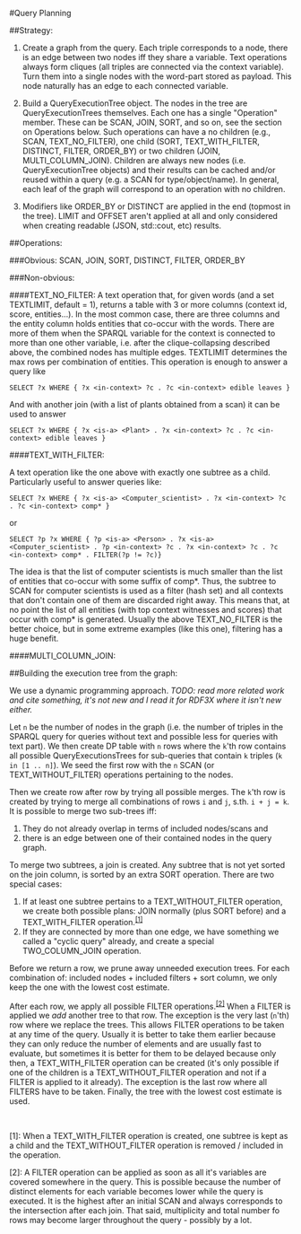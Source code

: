 #Query Planning


##Strategy:

1. Create a graph from the query.
Each triple corresponds to a node, there is an edge between two nodes iff they share a variable.
Text operations always form cliques (all triples are connected via the context variable).
Turn them into a single nodes with the word-part stored as payload.
This node naturally has an edge to each connected variable.

2. Build a QueryExecutionTree object.
The nodes in the tree are QueryExecutionTrees themselves. Each one has a single "Operation" member.
These can be SCAN, JOIN, SORT, and so on, see the section on Operations below.
Such operations can have a no children (e.g., SCAN, TEXT_NO_FILTER), one child (SORT, TEXT_WITH_FILTER, DISTINCT, FILTER, ORDER_BY) or two children (JOIN, MULTI_COLUMN_JOIN). 
Children are always new nodes (i.e. QueryExecutionTree objects) and their results can be cached and/or reused within a query (e.g. a SCAN for type/object/name).
In general, each leaf of the graph will correspond to an operation with no children.

3. Modifiers like ORDER_BY or DISTINCT are applied in the end (topmost in the tree). 
LIMIT and OFFSET aren't applied at all and only considered when creating readable (JSON, std::cout, etc) results.


##Operations:

###Obvious: 
SCAN, JOIN, SORT, DISTINCT, FILTER, ORDER_BY

###Non-obvious:

####TEXT_NO_FILTER: 
A text operation that, for given words (and a set TEXTLIMIT, default = 1), returns a table with 3 or more columns (context id, score, entities...). 
In the most common case, there are three columns and the entity column holds entities that co-occur with the words.
There are more of them when the SPARQL variable for the context is connected to more than one other variable, i.e. after the clique-collapsing described above, the combined nodes has multiple edges.
TEXTLIMIT determines the max rows per combination of entities.
This operation is enough to answer a query like

    SELECT ?x WHERE { ?x <in-context> ?c . ?c <in-context> edible leaves }
    
And with another join (with a list of plants obtained from a scan) it can be used to answer 

    SELECT ?x WHERE { ?x <is-a> <Plant> . ?x <in-context> ?c . ?c <in-context> edible leaves }
    
####TEXT_WITH_FILTER:

A text operation like the one above with exactly one subtree as a child. Particularly useful to answer queries like:

    SELECT ?x WHERE { ?x <is-a> <Computer_scientist> . ?x <in-context> ?c . ?c <in-context> comp* }
    
or 
    
    SELECT ?p ?x WHERE { ?p <is-a> <Person> . ?x <is-a> <Computer_scientist> . ?p <in-context> ?c . ?x <in-context> ?c . ?c <in-context> comp* . FILTER(?p != ?c)}
    
The idea is that the list of computer scientists is much smaller than the list of entities that co-occur with some suffix of comp*.
Thus, the subtree to SCAN for computer scientists is used as a filter (hash set) and all contexts that don't contain one of them are discarded right away.
This means that, at no point the list of all entities (with top context witnesses and scores) that occur with comp* is generated.
Usually the above TEXT_NO_FILTER is the better choice, but in some extreme examples (like this one), filtering has a huge benefit.

####MULTI_COLUMN_JOIN:



##Building the execution tree from the graph:

We use a dynamic programming approach. _TODO: read more related work and cite something, it's not new and I read it for RDF3X where it isn't new either._

Let `n` be the number of nodes in the graph (i.e. the number of triples in the SPARQL query for queries without text and possible less for queries with text part). 
We then create DP table with `n` rows where the `k`'th row contains all possible QueryExecutionsTrees for sub-queries that contain `k` triples (`k in [1 .. n]`).
We seed the first row with the `n` SCAN (or TEXT_WITHOUT_FILTER) operations pertaining to the nodes.
 
Then we create row after row by trying all possible merges.
The `k`'th row is created by trying to merge all combinations of rows `i` and `j`, s.th. `i + j = k`.
It is possible to merge two sub-trees iff:  
1) They do not already overlap in terms of included nodes/scans and  
2) there is an edge between one of their contained nodes in the query graph.

To merge two subtrees, a join is created. 
Any subtree that is not yet sorted on the join column, is sorted by an extra SORT operation.
There are two special cases:  
1) If at least one subtree pertains to a TEXT_WITHOUT_FILTER operation, we create both possible plans: JOIN normally (plus SORT before) and a TEXT_WITH_FILTER operation.<sup>[\[1\]](#textwfilter)</sup>  
2) If they are connected by more than one edge, we have something we called a "cyclic query" already, and create a special TWO_COLUMN_JOIN operation.

Before we return a row, we prune away unneeded execution trees. 
For each combination of: included nodes + included filters + sort column, we only keep the one with the lowest cost estimate.

After each row, we apply all possible FILTER operations.<sup>[\[2\]](#filterfn)</sup> 
When a FILTER is applied we *add* another tree to that row. The exception is the very last (`n`'th) row where we replace the trees.
This allows FILTER operations to be taken at any time of the query. Usually it is better to take them earlier because they can only reduce the number of elements and are usually fast to evaluate, but sometimes it is better for them to be delayed because only then, a TEXT_WITH_FILTER operation can be created (it's only possible if one of the children is a TEXT_WITHOUT_FILTER operation and not if a FILTER is applied to it already).
The exception is the last row where all FILTERS have to be taken.
Finally, the tree with the lowest cost estimate is used.

&nbsp;

<a name="textwfilter">\[1\]</a>: When a TEXT_WITH_FILTER operation is created, one subtree is kept as a child and the TEXT_WITHOUT_FILTER operation is removed / included in the operation.

<a name="filterfn">\[2\]</a>: A FILTER operation can be applied as soon as all it's variables are covered somewhere in the query. This is possible because the number of distinct elements for each variable becomes lower while the query is executed. It is the highest after an initial SCAN and always corresponds to the intersection after each join. That said, multiplicity and total number fo rows may become larger throughout the query - possibly by a lot. 